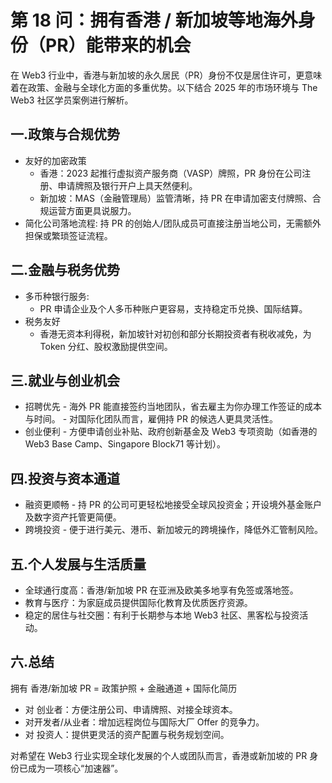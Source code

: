 # 第 18 问：拥有香港 / 新加坡等地海外身份（PR）能带来的机会

在 Web3 行业中，香港与新加坡的永久居民（PR）身份不仅是居住许可，更意味着在政策、金融与全球化方面的多重优势。以下结合 2025 年的市场环境与 The Web3 社区学员案例进行解析。

## 一.政策与合规优势
- 友好的加密政策  
  -  香港：2023 起推行虚拟资产服务商（VASP）牌照，PR 身份在公司注册、申请牌照及银行开户上具天然便利。
  - 新加坡：MAS（金融管理局）监管清晰，持 PR 在申请加密支付牌照、合规运营方面更具说服力。  
- 简化公司落地流程: 持 PR 的创始人/团队成员可直接注册当地公司，无需额外担保或繁琐签证流程。  

## 二.金融与税务优势
- 多币种银行服务: 
  - PR 申请企业及个人多币种账户更容易，支持稳定币兑换、国际结算。  
- 税务友好
  - 香港无资本利得税，新加坡针对初创和部分长期投资者有税收减免，为 Token 分红、股权激励提供空间。  

## 三.就业与创业机会
- 招聘优先  - 海外 PR 能直接签约当地团队，省去雇主为你办理工作签证的成本与时间。  - 对国际化团队而言，雇佣持 PR 的候选人更具灵活性。  
- 创业便利  - 方便申请创业补贴、政府创新基金及 Web3 专项资助（如香港的 Web3 Base Camp、Singapore Block71 等计划）。  

## 四.投资与资本通道
- 融资更顺畅  - 持 PR 的公司可更轻松地接受全球风投资金；开设境外基金账户及数字资产托管更简便。  
- 跨境投资  - 便于进行美元、港币、新加坡元的跨境操作，降低外汇管制风险。 

## 五.个人发展与生活质量
- 全球通行度高：香港/新加坡 PR 在亚洲及欧美多地享有免签或落地签。  
- 教育与医疗：为家庭成员提供国际化教育及优质医疗资源。  
- 稳定的居住与社交圈：有利于长期参与本地 Web3 社区、黑客松与投资活动。  

## 六.总结
拥有 香港/新加坡 PR = 政策护照 + 金融通道 + 国际化简历  
- 对 创业者：方便注册公司、申请牌照、对接全球资本。  
- 对开发者/从业者：增加远程岗位与国际大厂 Offer 的竞争力。  
- 对 投资人：提供更灵活的资产配置与税务规划空间。  

对希望在 Web3 行业实现全球化发展的个人或团队而言，香港或新加坡的 PR 身份已成为一项核心“加速器”。
